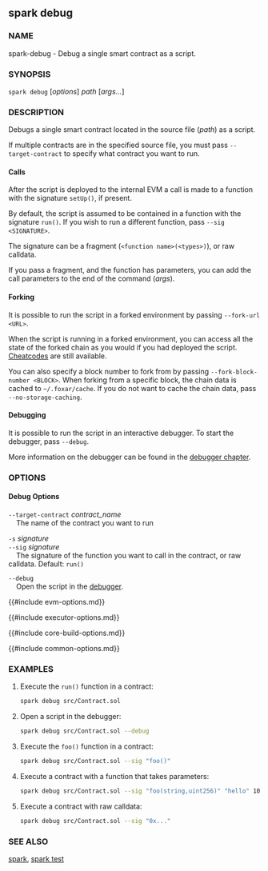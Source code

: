 ## spark debug

### NAME

spark-debug - Debug a single smart contract as a script.

### SYNOPSIS

``spark debug`` [*options*] *path* [*args...*]

### DESCRIPTION

Debugs a single smart contract located in the source file (*path*) as a script.

If multiple contracts are in the specified source file, you must pass `--target-contract` to specify
what contract you want to run.

#### Calls

After the script is deployed to the internal EVM a call is made to a function with the signature `setUp()`, if present.

By default, the script is assumed to be contained in a function with the signature `run()`. If you wish to
run a different function, pass `--sig <SIGNATURE>`.

The signature can be a fragment (`<function name>(<types>)`), or raw calldata.

If you pass a fragment, and the function has parameters, you can add the call parameters to the end of the command (*args*).

#### Forking

It is possible to run the script in a forked environment by passing `--fork-url <URL>`.

When the script is running in a forked environment, you can access all the state of the forked chain as you would
if you had deployed the script. [Cheatcodes][cheatcodes] are still available.

You can also specify a block number to fork from by passing `--fork-block-number <BLOCK>`. When forking from a
specific block, the chain data is cached to `~/.foxar/cache`. If you do not want to cache the chain data,
pass `--no-storage-caching`.

#### Debugging

It is possible to run the script in an interactive debugger. To start the debugger, pass `--debug`.

More information on the debugger can be found in the [debugger chapter][debugger].

### OPTIONS

#### Debug Options

`--target-contract` *contract_name*  
&nbsp;&nbsp;&nbsp;&nbsp;The name of the contract you want to run

`-s` *signature*  
`--sig` *signature*  
&nbsp;&nbsp;&nbsp;&nbsp;The signature of the function you want to call in the contract, or raw calldata. Default: `run()`

`--debug`  
&nbsp;&nbsp;&nbsp;&nbsp;Open the script in the [debugger][debugger].

{{#include evm-options.md}}

{{#include executor-options.md}}

{{#include core-build-options.md}}

{{#include common-options.md}}

### EXAMPLES

1. Execute the `run()` function in a contract:
    ```sh
    spark debug src/Contract.sol
    ```

2. Open a script in the debugger:
    ```sh
    spark debug src/Contract.sol --debug
    ```

3. Execute the `foo()` function in a contract:
    ```sh
    spark debug src/Contract.sol --sig "foo()"
    ```

4. Execute a contract with a function that takes parameters:
    ```sh
    spark debug src/Contract.sol --sig "foo(string,uint256)" "hello" 100
    ```

5. Execute a contract with raw calldata:
    ```sh
    spark debug src/Contract.sol --sig "0x..."
    ```

### SEE ALSO

[spark](./spark.md), [spark test](./spark-test.md)

[debugger]: ../../spark/debugger.md
[cheatcodes]: ../../cheatcodes/
